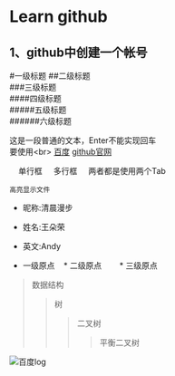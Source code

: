 Learn github
===
1、github中创建一个帐号
---
#一级标题
##二级标题  
###三级标题  
####四级标题  
#####五级标题  
######六级标题  

这是一段普通的文本，Enter不能实现回车
<br>要使用\<br>
[百度](http://www.baidu.com)
[github官网](https://github.com "鼠标悬停显示github")

     单行框
     多行框
     两者都是使用两个Tab

`高亮显示文件`

* 昵称:清晨漫步
* 姓名:王朵荣
* 英文:Andy

* 一级原点
    * 二级原点
        * 三级原点

>数据结构
>>树
>>>二叉树
>>>>平衡二叉树

![百度log](http://www.baidu.com/img/bdlogo.gif)

